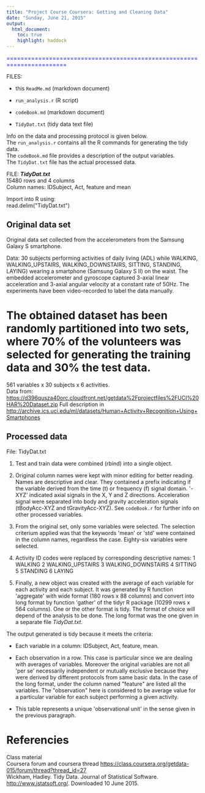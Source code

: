 ```yaml
---
title: "Project Course Coursera: Getting and Cleaning Data"
date: "Sunday, June 21, 2015"
output:
  html_document:
    toc: true
    highlight: haddock
---
```

<p style="color:blue">=======================================================================</p>  

FILES:    

* this `ReadMe.md` (markdown document)   

* `run_analysis.r` (R script)  

* `codeBook.md` (markdown document)  

* `TidyDat.txt` (tidy data text file)  

Info on the data and processing protocol is given below.  
The `run_analysis.r` contains all the R commands for generating the tidy data.  
The `codeBook.md` file provides a description of the output variables.  
The `TidyDat.txt`  file has the actual processed data.  


FILE:  **_TidyDat.txt_**  
15480 rows and 4 columns  
Column names: IDSubject, Act, feature and mean   

Import into R using:  
read.delim("TidyDat.txt")  


## Original data set  
Original data set collected from the accelerometers from the Samsung Galaxy S smartphone. 

Data: 30 subjects performing activities of daily living (ADL) while WALKING, WALKING_UPSTAIRS, WALKING_DOWNSTAIRS, SITTING, STANDING, LAYING) wearing a smartphone (Samsung Galaxy S II) on the waist. The embedded accelerometer and gyroscope captured 3-axial linear acceleration and 3-axial angular velocity at a constant rate of 50Hz. The experiments have been video-recorded to label the data manually. 
# The obtained dataset has been randomly partitioned into two sets, where 70% of the volunteers was selected for generating the training data and 30% the test data.  

561 variables x 30 subjects x 6 activities.  
Data from:  
  https://d396qusza40orc.cloudfront.net/getdata%2Fprojectfiles%2FUCI%20HAR%20Dataset.zip 
Full description in  
  http://archive.ics.uci.edu/ml/datasets/Human+Activity+Recognition+Using+Smartphones


## Processed data  
File: TidyDat.txt

1) Test and train data were combined (rbind) into a single object.

2) Original column names were kept with minor editing for better reading. Names are descriptive and clear. They contained a prefix indicating if the variable derived from the time (t) or frequency (f) signal domain. '-XYZ' indicated axial signals in the X, Y and Z directions. Acceleration signal were separated into body and gravity acceleration signals (tBodyAcc-XYZ and tGravityAcc-XYZ). See `codeBook.r` for further info on other processed variables.  

3) From the original set, only some variables were selected. The selection criterium applied was that the keywords 'mean' or 'std' were contained in the column names, regardless the case. Eighty-six variables were selected.  

4) Activity ID codes were replaced by corresponding descriptive names:
              1 WALKING
              2 WALKING_UPSTAIRS
              3 WALKING_DOWNSTAIRS
              4 SITTING
              5 STANDING
              6 LAYING

5) Finally, a new object was created with the average of each variable for each activity and each subject. It was generated by R function 'aggregate' with wide format  (180 rows x 88 columns) and convert into long format by function 'gather' of the tidyr R package (10299 rows x 564 columns). One or the other format is tidy. The format of choice will depend of the analysis to be done. The long format was the one given in a separate file *TidyDat.txt*.

The output generated is tidy because it meets the criteria:  

* Each variable in a column: IDSubject, Act, feature, mean.  

* Each observation in a row. This case is particular since we are dealing with averages of variables. Moreover the original variables are not all 'per se' necessarily independent or mutually exclusive because they were derived by different protocols from same basic data. In the case of the long format, under the column  named "feature" are listed all the variables. The "observation" here is considered to be average value for a particular variable for each subject performing a given activity.  
  
* This table represents a unique 'observational unit' in the sense given in the previous paragraph.  


# Referencies
Class material  
Coursera forum and coursera thread https://class.coursera.org/getdata-015/forum/thread?thread_id=27  
Wickham, Hadley. Tidy Data. Journal of Statistical Software.  http://www.jstatsoft.org/. Downloaded 10 June 2015.  